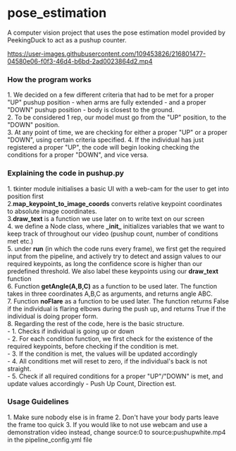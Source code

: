 # pose_estimation
A computer vision project that uses the pose estimation model provided by PeekingDuck to act as a pushup counter.


https://user-images.githubusercontent.com/109453826/216801477-04580e06-f0f3-46d4-b6bd-2ad0023864d2.mp4


<h3>How the program works</h3>
1. We decided on a few different criteria that had to be met for a proper "UP" pushup position - when arms are fully extended - and a proper "DOWN" pushup position - body is closest to the ground.<br>
2. To be considered 1 rep, our model must go from the "UP" position, to the "DOWN" position.<br>
3. At any point of time, we are checking for either a proper "UP" or a proper "DOWN", using certain criteria specified. 
4. If the individual has just registered a proper "UP", the code will begin looking checking the conditions for a proper "DOWN", and vice versa.<br>

<h3>Explaining the code in pushup.py</h3>
1. tkinter module initialises a basic UI with a web-cam for the user to get into position first<br>
2.<strong>map_keypoint_to_image_coords</strong> converts relative keypoint coordinates to absolute image coordinates.<br>
3.<strong>draw_text</strong> is a function we use later on to write text on our screen<br>
4. we define a Node class, where <strong>_init_</strong> initializes variables that we want to keep track of throughout our video (pushup count, number of conditions met etc.)<br>
5. under <strong>run</strong> (in which the code runs every frame), we first get the required input from the pipeline, and actively try to detect and assign values to our required keypoints, as long the confidence score is higher than our predefined threshold. We also label these keypoints using our <strong>draw_text</strong> function<br>
6. Function <strong>getAngle(A,B,C)</strong> as a function to be used later. The function takes in three coordinates A,B,C as arguments, and returns angle ABC.<br>
7. Function <strong>noFlare</strong> as a function to be used later. The function returns False if the individual is flaring elbows during the push up, and returns True if the individual is doing proper form.<br>
8. Regarding the rest of the code, here is the basic structure.<br>
- 1. Checks if individual is going up or down<br>
- 2. For each condition function, we first check for the existence of the required keypoints, before checking if the condition is met.<br>
- 3. If the condition is met, the values will be updated accordingly<br>
- 4. All conditions met will reset to zero, if the individual's back is not straight.<br>
- 5. Check if all required conditions for a proper "UP"/"DOWN" is met, and update values accordingly - Push Up Count, Direction est. <br>

<h3>Usage Guidelines</h3>
1. Make sure nobody else is in frame
2. Don't have your body parts leave the frame too quick
3. If you would like to not use webcam and use a demonstration video instead, change source:0 to source:pushupwhite.mp4 in the pipeline_config.yml file
